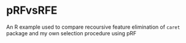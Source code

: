 # pRFvsRFE
An R example used to compare recoursive feature elimination of `caret` package and my own selection procedure using pRF
